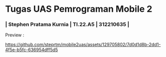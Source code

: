 # Tugas UAS Pemrograman Mobile 2

### | Stephen Pratama Kurnia | TI.22.A5 | 312210635 |

Preview :



https://github.com/steprtm/mobile2uas/assets/129705802/7d0d1d8b-2dd1-4f5e-b5fc-636954dff5d5

